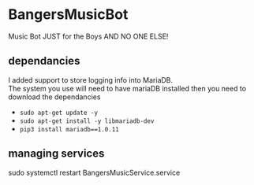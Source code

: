# BangersMusicBot
Music Bot JUST for the Boys AND NO ONE ELSE!


## dependancies
I added support to store logging info into MariaDB.  
The system you use will need to have mariaDB installed then you need to download the dependancies
* `sudo apt-get update -y`
* `sudo apt-get install -y libmariadb-dev`
* `pip3 install mariadb==1.0.11`


## managing services
sudo systemctl restart BangersMusicService.service
